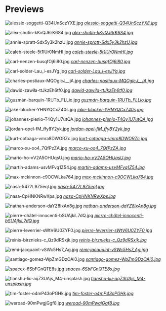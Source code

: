 # Previews

![alessio-soggetti-Q34UnSczYXE.jpg](wallpaper/alessio-soggetti-Q34UnSczYXE.jpg)
*[alessio-soggetti-Q34UnSczYXE.jpg](wallpaper/alessio-soggetti-Q34UnSczYXE.jpg)*

![alex-shutin-kKvQJ6rK6S4.jpg](wallpaper/alex-shutin-kKvQJ6rK6S4.jpg)
*[alex-shutin-kKvQJ6rK6S4.jpg](wallpaper/alex-shutin-kKvQJ6rK6S4.jpg)*

![annie-spratt-Sdx5y3k2hzU.jpg](wallpaper/annie-spratt-Sdx5y3k2hzU.jpg)
*[annie-spratt-Sdx5y3k2hzU.jpg](wallpaper/annie-spratt-Sdx5y3k2hzU.jpg)*

![caleb-steele-5t1lUr0NmHI.jpg](wallpaper/caleb-steele-5t1lUr0NmHI.jpg)
*[caleb-steele-5t1lUr0NmHI.jpg](wallpaper/caleb-steele-5t1lUr0NmHI.jpg)*

![carl-nenzen-busqfOj6i80.jpg](wallpaper/carl-nenzen-busqfOj6i80.jpg)
*[carl-nenzen-busqfOj6i80.jpg](wallpaper/carl-nenzen-busqfOj6i80.jpg)*

![carl-solder-Lau_i-esJYg.jpg](wallpaper/carl-solder-Lau_i-esJYg.jpg)
*[carl-solder-Lau_i-esJYg.jpg](wallpaper/carl-solder-Lau_i-esJYg.jpg)*

![charles-postiaux-MQOglcJ__jA.jpg](wallpaper/charles-postiaux-MQOglcJ__jA.jpg)
*[charles-postiaux-MQOglcJ__jA.jpg](wallpaper/charles-postiaux-MQOglcJ__jA.jpg)*

![dawid-zawiła-ttJkzEh6tf0.jpg](wallpaper/dawid-zawiła-ttJkzEh6tf0.jpg)
*[dawid-zawiła-ttJkzEh6tf0.jpg](wallpaper/dawid-zawiła-ttJkzEh6tf0.jpg)*

![guzmán-barquín-1RUTb_FLLio.jpg](wallpaper/guzmán-barquín-1RUTb_FLLio.jpg)
*[guzmán-barquín-1RUTb_FLLio.jpg](wallpaper/guzmán-barquín-1RUTb_FLLio.jpg)*

![jake-blucker-YHNYQCxZ40s.jpg](wallpaper/jake-blucker-YHNYQCxZ40s.jpg)
*[jake-blucker-YHNYQCxZ40s.jpg](wallpaper/jake-blucker-YHNYQCxZ40s.jpg)*

![johannes-plenio-T4Qy1U7utQA.jpg](wallpaper/johannes-plenio-T4Qy1U7utQA.jpg)
*[johannes-plenio-T4Qy1U7utQA.jpg](wallpaper/johannes-plenio-T4Qy1U7utQA.jpg)*

![jordan-opel-fM_ffy8Y2yk.jpg](wallpaper/jordan-opel-fM_ffy8Y2yk.jpg)
*[jordan-opel-fM_ffy8Y2yk.jpg](wallpaper/jordan-opel-fM_ffy8Y2yk.jpg)*

![kurt-cotoaga-vmra8DWORZc.jpg](wallpaper/kurt-cotoaga-vmra8DWORZc.jpg)
*[kurt-cotoaga-vmra8DWORZc.jpg](wallpaper/kurt-cotoaga-vmra8DWORZc.jpg)*

![marco-xu-oo4_7QfPzZA.jpg](wallpaper/marco-xu-oo4_7QfPzZA.jpg)
*[marco-xu-oo4_7QfPzZA.jpg](wallpaper/marco-xu-oo4_7QfPzZA.jpg)*

![mario-ho-vV2A5OHUqsU.jpg](wallpaper/mario-ho-vV2A5OHUqsU.jpg)
*[mario-ho-vV2A5OHUqsU.jpg](wallpaper/mario-ho-vV2A5OHUqsU.jpg)*

![martin-adams-usvMFvq1Z54.jpg](wallpaper/martin-adams-usvMFvq1Z54.jpg)
*[martin-adams-usvMFvq1Z54.jpg](wallpaper/martin-adams-usvMFvq1Z54.jpg)*

![max-mckinnon-c9OCWLka764.jpg](wallpaper/max-mckinnon-c9OCWLka764.jpg)
*[max-mckinnon-c9OCWLka764.jpg](wallpaper/max-mckinnon-c9OCWLka764.jpg)*

![nasa-5477L9Z5eqI.jpg](wallpaper/nasa-5477L9Z5eqI.jpg)
*[nasa-5477L9Z5eqI.jpg](wallpaper/nasa-5477L9Z5eqI.jpg)*

![nasa-CpHNKNRwXps.jpg](wallpaper/nasa-CpHNKNRwXps.jpg)
*[nasa-CpHNKNRwXps.jpg](wallpaper/nasa-CpHNKNRwXps.jpg)*

![nathan-anderson-daYZ8ixAn8g.jpg](wallpaper/nathan-anderson-daYZ8ixAn8g.jpg)
*[nathan-anderson-daYZ8ixAn8g.jpg](wallpaper/nathan-anderson-daYZ8ixAn8g.jpg)*

![pierre-châtel-innocenti-bSUAjkiL7dQ.jpg](wallpaper/pierre-châtel-innocenti-bSUAjkiL7dQ.jpg)
*[pierre-châtel-innocenti-bSUAjkiL7dQ.jpg](wallpaper/pierre-châtel-innocenti-bSUAjkiL7dQ.jpg)*

![pierre-leverrier-sWtV6U0ZYF0.jpg](wallpaper/pierre-leverrier-sWtV6U0ZYF0.jpg)
*[pierre-leverrier-sWtV6U0ZYF0.jpg](wallpaper/pierre-leverrier-sWtV6U0ZYF0.jpg)*

![reinis-birznieks-c_Qz9dRSxjk.jpg](wallpaper/reinis-birznieks-c_Qz9dRSxjk.jpg)
*[reinis-birznieks-c_Qz9dRSxjk.jpg](wallpaper/reinis-birznieks-c_Qz9dRSxjk.jpg)*

![rémi-jacquaint-vSWc5Hs7_Ag.jpg](wallpaper/rémi-jacquaint-vSWc5Hs7_Ag.jpg)
*[rémi-jacquaint-vSWc5Hs7_Ag.jpg](wallpaper/rémi-jacquaint-vSWc5Hs7_Ag.jpg)*

![santiago-gomez-WpZmGDzOAi0.jpg](wallpaper/santiago-gomez-WpZmGDzOAi0.jpg)
*[santiago-gomez-WpZmGDzOAi0.jpg](wallpaper/santiago-gomez-WpZmGDzOAi0.jpg)*

![spacex-6SbFGnQTE8s.jpg](wallpaper/spacex-6SbFGnQTE8s.jpg)
*[spacex-6SbFGnQTE8s.jpg](wallpaper/spacex-6SbFGnQTE8s.jpg)*

![tianshu-liu-aqZ3UAjs_M4-unsplash.jpg](wallpaper/tianshu-liu-aqZ3UAjs_M4-unsplash.jpg)
*[tianshu-liu-aqZ3UAjs_M4-unsplash.jpg](wallpaper/tianshu-liu-aqZ3UAjs_M4-unsplash.jpg)*

![tim-foster-o4mP43oPGHk.jpg](wallpaper/tim-foster-o4mP43oPGHk.jpg)
*[tim-foster-o4mP43oPGHk.jpg](wallpaper/tim-foster-o4mP43oPGHk.jpg)*

![weroad-90mPwgjGgf8.jpg](wallpaper/weroad-90mPwgjGgf8.jpg)
*[weroad-90mPwgjGgf8.jpg](wallpaper/weroad-90mPwgjGgf8.jpg)*


